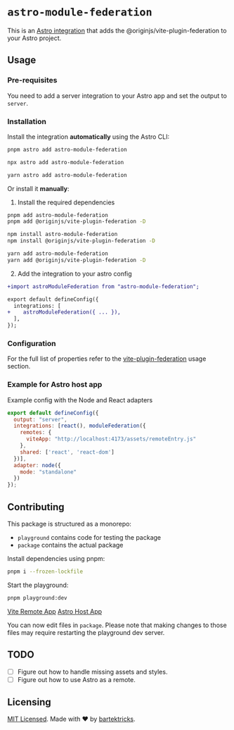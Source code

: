 # `astro-module-federation`

This is an [Astro integration](https://docs.astro.build/en/guides/integrations-guide/) that adds the @originjs/vite-plugin-federation to your Astro project.

## Usage

### Pre-requisites

You need to add a server integration to your Astro app and set the output to `server`.

### Installation

Install the integration **automatically** using the Astro CLI:

```bash
pnpm astro add astro-module-federation
```

```bash
npx astro add astro-module-federation
```

```bash
yarn astro add astro-module-federation
```

Or install it **manually**:

1. Install the required dependencies

```bash
pnpm add astro-module-federation
pnpm add @originjs/vite-plugin-federation -D
```

```bash
npm install astro-module-federation
npm install @originjs/vite-plugin-federation -D
```

```bash
yarn add astro-module-federation
yarn add @originjs/vite-plugin-federation -D
```

2. Add the integration to your astro config

```diff
+import astroModuleFederation from "astro-module-federation";

export default defineConfig({
  integrations: [
+    astroModuleFederation({ ... }),
  ],
});
```

### Configuration

For the full list of properties refer to the [vite-plugin-federation](https://github.com/originjs/vite-plugin-federation#usage) usage section.

### Example for Astro host app

Example config with the Node and React adapters
```js
export default defineConfig({
  output: "server",
  integrations: [react(), moduleFederation({
    remotes: {
      viteApp: "http://localhost:4173/assets/remoteEntry.js"
    },
    shared: ['react', 'react-dom']
  })],
  adapter: node({
    mode: "standalone"
  })
});
```

## Contributing

This package is structured as a monorepo:

- `playground` contains code for testing the package
- `package` contains the actual package

Install dependencies using pnpm:

```bash
pnpm i --frozen-lockfile
```

Start the playground:

```bash
pnpm playground:dev
```

[Vite Remote App](http://localhost:4173/)
[Astro Host App](http://localhost:4321/)

You can now edit files in `package`. Please note that making changes to those files may require restarting the playground dev server.

## TODO

- [ ] Figure out how to handle missing assets and styles.
- [ ] Figure out how to use Astro as a remote.

## Licensing

[MIT Licensed](https://github.com/bartektricks/astro-module-federation/blob/main/LICENSE). Made with ❤️ by [bartektricks](https://github.com/bartektricks).
